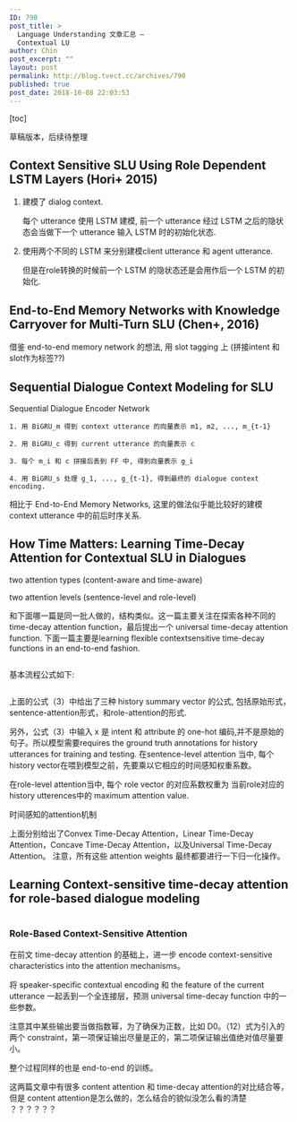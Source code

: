 ```yaml
---
ID: 790
post_title: >
  Language Understanding 文章汇总 –
  Contextual LU
author: Chin
post_excerpt: ""
layout: post
permalink: http://blog.tvect.cc/archives/790
published: true
post_date: 2018-10-08 22:03:53
---
```

[toc]

草稿版本，后续待整理

<!--more-->

<h2>Context Sensitive SLU Using Role Dependent LSTM Layers (Hori+ 2015)</h2>

<ol>
<li>建模了 dialog context.

每个 utterance 使用 LSTM 建模, 前一个 utterance 经过 LSTM 之后的隐状态会当做下一个 utterance 输入 LSTM 时的初始化状态.</p></li>
<li><p>使用两个不同的 LSTM 来分别建模client utterance 和 agent utterance.

但是在role转换的时候前一个 LSTM 的隐状态还是会用作后一个 LSTM 的初始化.</p></li>
</ol>

<h2>End-to-End Memory Networks with Knowledge Carryover for Multi-Turn SLU (Chen+, 2016)</h2>

<p>借鉴 end-to-end memory network 的想法, 用 slot tagging 上 (拼接intent 和slot作为标签??)

<h2>Sequential Dialogue Context Modeling for SLU</h2>

Sequential Dialogue Encoder Network

<pre><code>1. 用 BiGRU_m 得到 context utterance 的向量表示 m1, m2, ..., m_{t-1}

2. 用 BiGRU_c 得到 current utterance 的向量表示 c

3. 每个 m_i 和 c 拼接后丢到 FF 中, 得到向量表示 g_i

4. 用 BiGRU_s 处理 g_1, ..., g_{t-1}, 得到最终的 dialogue context encoding.
</code></pre>

相比于 End-to-End Memory Networks, 这里的做法似乎能比较好的建模 context utterance 中的前后时序关系.

<h2>How Time Matters: Learning Time-Decay Attention for Contextual SLU in Dialogues</h2>

two attention types (content-aware and time-aware)

two attention levels (sentence-level and role-level)

和下面哪一篇是同一批人做的，结构类似。这一篇主要关注在探索各种不同的 time-decay attention function，最后提出一个 universal time-decay attention function. 
下面一篇主要是learning flexible contextsensitive time-decay functions in an end-to-end fashion.

<img src="https://note.youdao.com/yws/public/resource/c7323f66627543384b1ad855b31c56a1/xmlnote/83D5E9ADFF594F3B94BD162D2C11EC47/14115" alt="" />

基本流程公式如下:

<img src="https://note.youdao.com/yws/public/resource/c7323f66627543384b1ad855b31c56a1/xmlnote/2618C76EBE4549BC8065B88ACE9B8336/14113" alt="" />

上面的公式（3）中给出了三种 history summary vector 的公式,  包括原始形式，sentence-attention形式，和role-attention的形式.

另外，公式（3）中输入 x 是 intent 和 attribute 的 one-hot 编码,并不是原始的句子。所以模型需要requires the ground truth annotations for history utterances for training and testing.
在sentence-level attention 当中, 每个history vector在喂到模型之前，先要乘以它相应的时间感知权重系数。

在role-level attention当中, 每个 role vector 的对应系数权重为 当前role对应的history utterences中的 maximum attention value.

时间感知的attention机制
<img src="https://note.youdao.com/yws/public/resource/c7323f66627543384b1ad855b31c56a1/xmlnote/D4EAE52929D14350A343CC6CB1FD6921/14114" alt="" />

上面分别给出了Convex Time-Decay Attention，Linear Time-Decay Attention，Concave Time-Decay Attention，以及Universal Time-Decay Attention。
注意，所有这些 attention weights 最终都要进行一下归一化操作。

<h2>Learning Context-sensitive time-decay attention for role-based dialogue modeling</h2>

<img src="https://note.youdao.com/yws/public/resource/c7323f66627543384b1ad855b31c56a1/xmlnote/A7B088DA75294164A00D5FC6C4F814D4/14121" alt="" />

<h3>Role-Based Context-Sensitive Attention</h3>

在前文 time-decay attention 的基础上，进一步 encode context-sensitive characteristics into the attention mechanisms。
<img src="https://note.youdao.com/yws/public/resource/c7323f66627543384b1ad855b31c56a1/xmlnote/878D36051FFC42BD82FCAD1C38984429/14125" alt="" />

将 speaker-specific contextual encoding 和 the feature of the current utterance 一起丢到一个全连接层，预测 universal time-decay function 中的一些参数。

注意其中某些输出要当做指数幂，为了确保为正数，比如 D0。（12）式为引入的两个 constraint，第一项保证输出尽量是正的，第二项保证输出值绝对值尽量要小。

整个过程同样的也是 end-to-end 的训练。

这两篇文章中有很多 content attention 和 time-decay attention的对比结合等，但是 content attention是怎么做的，怎么结合的貌似没怎么看的清楚 ？？？？？？